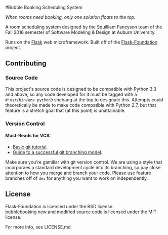 #Bubble Booking Scheduling System

*When rooms need booking, only one solution floats to the top.*

A room scheduling system designed by the Squilliam Fancyson team of the Fall 2016 semester of Software Modeling & Design at Auburn University.

Runs on the [Flask] web microframework. Built off of the [Flask-Foundation] project.

## Contributing

### Source Code
This project's source code is designed to be compatible with Python 3.3 and above, so any code developed for it must be tagged with a `#!usr/bin/env python3` shebang at the top to designate this. Attempts could theoretically be made to make code compatible with Python 2.7, but that feature is a stretch goal that (at this point) is unattainable.

### Version Control

#### Must-Reads for VCS:

 * [Basic git tutorial].
 * [Guide to a successful git branching model].
 
Make sure you're gamiliar with git version control. We are using a style that incorporaes a standard development cycle into its branching, so pay close attention to how you merge and branch your code. Please use feature branches off of `dev` for anything you want to work on independently.

## License

Flask-Foundation is licensed under the BSD license.  
bubblebooking new and modified source code is licensed under the MIT license.

For more info, see LICENSE.md

[Flask]: https://flask.pocoo.org/
[Flask-Foundation]: https://github.com/jackstouffer/Flask-Foundation/
[Basic git tutorial]: http://rogerdudler.github.io/git-guide/
[Guide to a successful git branching model]: http://nvie.com/posts/a-successful-git-branching-model/
